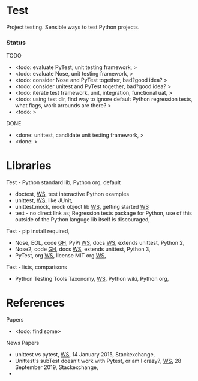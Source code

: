 # Test

Project testing. Sensible ways to test Python projects.

### Status

TODO
* <todo: evaluate PyTest, unit testing framework, >
* <todo: evaluate Nose, unit testing framework, >
* <todo: consider Nose and PyTest together, bad?good idea? >
* <todo: consider unitest and PyTest together, bad?good idea? >
* <todo: iterate test framework, unit, integration, functional uat, >
* <todo: using test dir, find way to ignore default Python regression tests, what flags, work arrounds are there? >
* <todo: >

DONE
* <done: unittest, candidate unit testing framework, >
* <done: >

# Libraries
Test - Python standard lib, Python org, default
* doctest, [WS](https://docs.python.org/3/library/doctest.html), test interactive Python examples
* unittest, [WS](https://docs.python.org/3/library/unittest.html#), like JUnit, 
* unittest.mock, mock object lib [WS](https://docs.python.org/3/library/unittest.mock.html), getting started [WS](https://docs.python.org/3/library/unittest.mock-examples.html)
* test - no direct link as; Regression tests package for Python, use of this outside of the Python languge lib itself is discouraged, 

Test - pip install required, 
* Nose, EOL, code [GH](https://github.com/nose-devs/nose), PyPi [WS](https://pypi.org/project/nose/), docs [WS](https://nose.readthedocs.io/en/latest/index.html), extends unittest, Python 2, 
* Nose2, code [GH](https://github.com/nose-devs/nose2), docs [WS](https://docs.nose2.io/en/latest/), extends unittest, Python 3, 
* PyTest, org [WS](https://docs.pytest.org/en/6.2.x/contents.html), license MIT org [WS](https://docs.pytest.org/en/6.2.x/license.html), 

Test - lists, comparisons
* Python Testing Tools Taxonomy, [WS](https://wiki.python.org/moin/PythonTestingToolsTaxonomy), Python wiki, Python org, 

# References

Papers
* <todo: find some>

News Papers
* unittest vs pytest, [WS](https://stackoverflow.com/questions/27954702/unittest-vs-pytest), 14 January 2015, Stackexchange,
* Unittest's subTest doesn't work with Pytest, or am I crazy?, [WS](https://stackoverflow.com/questions/58150014/unittests-subtest-doesnt-work-with-pytest-or-am-i-crazy?rq=3), 28 September 2019, Stackexchange, 
* 
